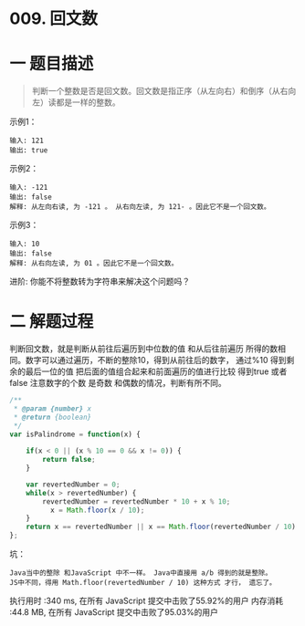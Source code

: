 <!--
 * @Description: In User Settings Edit
 * @Author: your name
 * @Date: 2019-08-19 10:53:16
 * @LastEditTime: 2019-08-19 15:18:26
 * @LastEditors: Please set LastEditors
 -->


# 009. 回文数

# 一 题目描述

>判断一个整数是否是回文数。回文数是指正序（从左向右）和倒序（从右向左）读都是一样的整数。


示例1：
``` 
输入: 121
输出: true
```
示例2：
``` 
输入: -121
输出: false
解释: 从左向右读, 为 -121 。 从右向左读, 为 121- 。因此它不是一个回文数。
```
示例3：
``` 
输入: 10
输出: false
解释: 从右向左读, 为 01 。因此它不是一个回文数。
```
进阶:
你能不将整数转为字符串来解决这个问题吗？


# 二 解题过程
判断回文数，就是判断从前往后遍历到中位数的值 和从后往前遍历 所得的数相同。数字可以通过遍历，不断的整除10，得到从前往后的数字， 通过%10 得到剩余的最后一位的值 把后面的值组合起来和前面遍历的值进行比较  得到true 或者false 
注意数字的个数 是奇数 和偶数的情况，判断有所不同。

``` JavaScript
/**
 * @param {number} x
 * @return {boolean}
 */
var isPalindrome = function(x) {
    
    if(x < 0 || (x % 10 == 0 && x != 0)) {
        return false;
    }

    var revertedNumber = 0;
    while(x > revertedNumber) {
        revertedNumber = revertedNumber * 10 + x % 10;
          x = Math.floor(x / 10); 
    }
    return x == revertedNumber || x == Math.floor(revertedNumber / 10)
};

```
坑：
``` 
Java当中的整除 和JavaScript 中不一样。 Java中直接用 a/b 得到的就是整除。
JS中不同，得用 Math.floor(revertedNumber / 10) 这种方式 才行， 遗忘了。 
```


执行用时 :340 ms, 在所有 JavaScript 提交中击败了55.92%的用户
内存消耗 :44.8 MB, 在所有 JavaScript 提交中击败了95.03%的用户


















